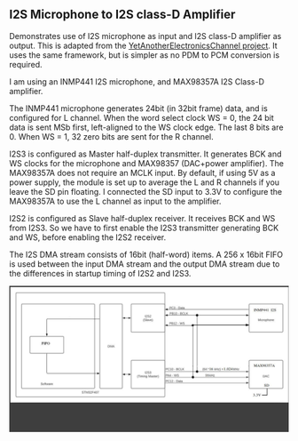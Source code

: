## I2S Microphone to I2S class-D Amplifier

Demonstrates use of I2S microphone as input and I2S class-D amplifier as output. This is adapted from
the [YetAnotherElectronicsChannel project](https://github.com/YetAnotherElectronicsChannel/STM32_PDM_Microphone).
It uses the same framework, but is simpler as no PDM to PCM conversion is required.

I am using an INMP441 I2S microphone, and MAX98357A I2S Class-D amplifier. 

The INMP441 microphone generates 24bit (in 32bit frame) data, and is configured for L channel. When the word select clock WS = 0, the 24 bit data is sent MSb first, 
left-aligned to the WS clock edge. The last 8 bits are 0. When WS = 1, 32 zero bits are sent for the R channel.

I2S3 is configured as Master half-duplex transmitter. It generates BCK and WS clocks for the microphone and  MAX98357 (DAC+power amplifier). The MAX98357A does not require an MCLK input. By default, if using 5V as a power supply, the module is set up to average the L and R channels if you leave the SD pin floating. I connected the SD input to 3.3V to configure the MAX98357A to use the L channel as input to the amplifier.

I2S2 is configured as Slave half-duplex receiver. It receives BCK and WS from I2S3. So we have
to first enable the I2S3 transmitter generating BCK and WS, before enabling the I2S2 receiver.

The I2S DMA stream consists of 16bit (half-word) items. A 256 x 16bit FIFO is used between the input DMA stream and the output DMA stream due to the differences in startup timing of I2S2 and I2S3.


<img src="wiring_schematic.jpg">


